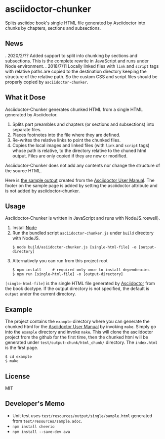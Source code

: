 # asciidoctor-chunker

Splits asciidoc book's single HTML file generated by Asciidoctor into chunks by chapters, sections and subsections.

## News

. 2020/2/??  Added support to split into chunking by sections and subsections. This is the complete rewrite in JavaScript and runs under Node environment.
. 2018/7/11  Locally linked files with `link` and `script` tags with relative paths are copied to the destination directory keeping the structure of the relative path.  So the custom CSS and script files should be properly copied by `asciidoctor-chunker`.

## What it Dose

Asciidoctor-Chunker generates chunked HTML from a single HTML generated by Asciidoctor.

1. Splits part preambles and chapters (or sections and subsections) into separate files.
1. Places footnotes into the file where they are defined.
1. Re-writes the relative links to point the chunked files.
1. Copies the local images and linked files (with `link` and `script` tags) whose path is relative, to the directory relative to the chuned html output.  Files are only copied if they are new or modified.

Asciidoctor-Chunker does not add any contents nor change the structure of the source HTML.

Here is [the sample output](http://www.seinan-gu.ac.jp/~shito/asciidoctor/html_chunk/index.html) created from the [Asciidoctor User Manual](https://asciidoctor.org/docs/user-manual/).  The footer on the sample page is added by setting the asciidoctor attribute and is not added by asciidoctor-chunker.


## Usage

Asciidoctor-Chunker is written in JavaScript and runs with NodeJS.roswell).

1. Install [Node](https://nodejs.org/)
1. Run the bundled script `asciidoctor-chunker.js` under `build` directory with NodeJS.
    ```
    $ node build/asiidoctor-chunker.js [single-html-file] -o [output-directory]
    ```
1. Alternatively you can run from this project root
    ```
    $ npm install     # required only once to install dependencies
    $ npm run [single-html-file] -o [output-directory]
    ```
`[single-html-file]` is the single HTML file generated by [Asciidoctor](https://asciidoctor.org) from the book doctype.  If the output directory is not specified, the default is `output` under the current directory.


## Example

The project contains the `example` directory where you can generate the chunked html for the [Asciidoctor User Manual](https://asciidoctor.org/docs/user-manual/) by invoking `make`.  Simply go into the `example` directory and invoke `make`.  This will clone the asciidoctor project from the github for the first time, then the chunked html will be generated under `test/output-chunk/html_chunk/` directory.  The `index.html` is the first page.

```
$ cd example
$ make
```

## License

MIT

## Developer's Memo

- Unit test uses `test/resources/output/single/sample.html` generated from `test/resources/sample.adoc`.
- `npm install cheerio`
- `npm install --save-dev ava`
